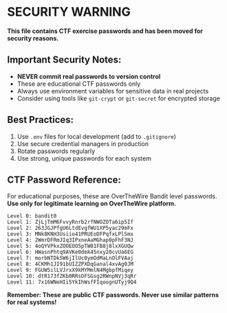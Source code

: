 # SECURITY WARNING

**This file contains CTF exercise passwords and has been moved for security reasons.**

## Important Security Notes:
- **NEVER commit real passwords to version control**
- These are educational CTF passwords only
- Always use environment variables for sensitive data in real projects
- Consider using tools like `git-crypt` or `git-secret` for encrypted storage

## Best Practices:
1. Use `.env` files for local development (add to `.gitignore`)
2. Use secure credential managers in production
3. Rotate passwords regularly
4. Use strong, unique passwords for each system

## CTF Password Reference:
For educational purposes, these are OverTheWire Bandit level passwords.
**Use only for legitimate learning on OverTheWire platform.**

```
Level 0: bandit0
Level 1: ZjLjTmM6FvvyRnrb2rfNWOZOTa6ip5If
Level 2: 263JGJPfgU6LtdEvgfWU1XP5yac29mFx
Level 3: MNk8KNH3Usiio41PRUEoDFPqfxLPlSmx
Level 4: 2WmrDFRmJIq3IPxneAaMGhap0pFhF3NJ
Level 5: 4oQYVPkxZOOEOO5pTW81FB8j8lxXGUQw
Level 6: HWasnPhtq9AVKe0dmk45nxy20cvUa6EG
Level 7: morbNTDkSW6jIlUc0ymOdMaLnOlFVAaj
Level 8: 4CKMh1JI91bUIZZPXDqGanal4xvAg0JM
Level 9: FGUW5ilLVJrxX9kMYMmlN4MgbpfMiqey
Level 10: dtR173fZKb0RRsDFSGsg2RWnpNVj3qRr
Level 11: 7x16WNeHIi5YkIhWsfFIqoognUTyj9Q4
```

**Remember: These are public CTF passwords. Never use similar patterns for real systems!**
